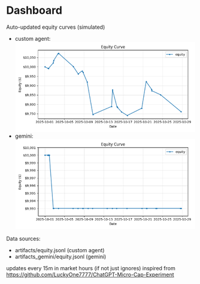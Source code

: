 # Dashboard

Auto-updated equity curves (simulated)

- custom agent: ![Equity Curve](artifacts/equity.png?v=df1845b)
- gemini: ![Equity Curve (Gemini)](artifacts_gemini/equity.png?v=df1845b)

Data sources:
- artifacts/equity.jsonl (custom agent)
- artifacts_gemini/equity.jsonl (gemini)

updates every 15m in market hours (if not just ignores)
inspired from https://github.com/LuckyOne7777/ChatGPT-Micro-Cap-Experiment